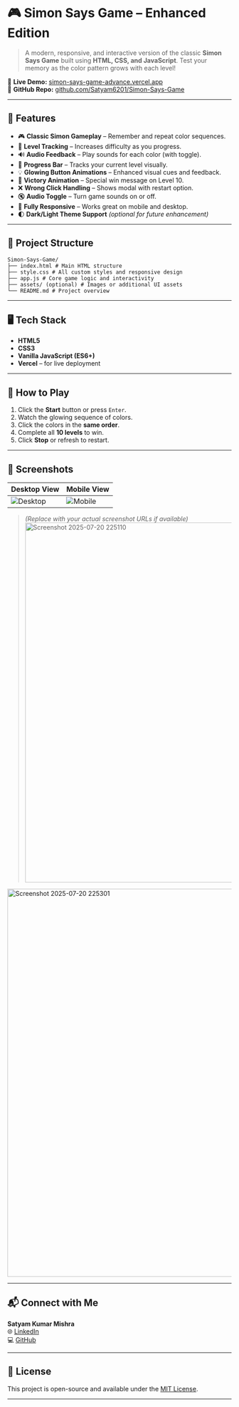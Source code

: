 # 🎮 Simon Says Game – Enhanced Edition

> A modern, responsive, and interactive version of the classic **Simon Says Game** built using **HTML, CSS, and JavaScript**. Test your memory as the color pattern grows with each level!

🔗 **Live Demo:** [simon-says-game-advance.vercel.app](https://simon-says-game-advance.vercel.app/)  
📁 **GitHub Repo:** [github.com/Satyam6201/Simon-Says-Game](https://github.com/Satyam6201/Simon-Says-Game)

---

## 🚀 Features

- 🎮 **Classic Simon Gameplay** – Remember and repeat color sequences.
- 🧠 **Level Tracking** – Increases difficulty as you progress.
- 🔊 **Audio Feedback** – Play sounds for each color (with toggle).
- 📶 **Progress Bar** – Tracks your current level visually.
- 💡 **Glowing Button Animations** – Enhanced visual cues and feedback.
- 🎉 **Victory Animation** – Special win message on Level 10.
- ❌ **Wrong Click Handling** – Shows modal with restart option.
- 🔇 **Audio Toggle** – Turn game sounds on or off.
- 📱 **Fully Responsive** – Works great on mobile and desktop.
- 🌓 **Dark/Light Theme Support** *(optional for future enhancement)*

---

## 📂 Project Structure

```
Simon-Says-Game/
├── index.html # Main HTML structure
├── style.css # All custom styles and responsive design
├── app.js # Core game logic and interactivity
├── assets/ (optional) # Images or additional UI assets
└── README.md # Project overview
```


---

## 🖥️ Tech Stack

- **HTML5**
- **CSS3**
- **Vanilla JavaScript (ES6+)**
- **Vercel** – for live deployment

---

## 🎯 How to Play

1. Click the **Start** button or press `Enter`.
2. Watch the glowing sequence of colors.
3. Click the colors in the **same order**.
4. Complete all **10 levels** to win.
5. Click **Stop** or refresh to restart.

---

## 📸 Screenshots

| Desktop View | Mobile View |
|--------------|-------------|
| ![Desktop](https://user-images.githubusercontent.com/your-image1) | ![Mobile](https://user-images.githubusercontent.com/your-image2) |

> *(Replace with your actual screenshot URLs if available)*
> <img width="656" height="808" alt="Screenshot 2025-07-20 225110" src="https://github.com/user-attachments/assets/108b844b-d67b-4b47-b088-4f89d499e2e1" />
<img width="791" height="871" alt="Screenshot 2025-07-20 225301" src="https://github.com/user-attachments/assets/ff4de14f-3898-4979-a6b0-f07194f1bad2" />



---

## 📬 Connect with Me

**Satyam Kumar Mishra**  
🌐 [LinkedIn](https://www.linkedin.com/in/satyam-kumar-mishra-9bb980291/)  
💻 [GitHub](https://github.com/Satyam6201)

---

## 📝 License

This project is open-source and available under the [MIT License](LICENSE).

---

